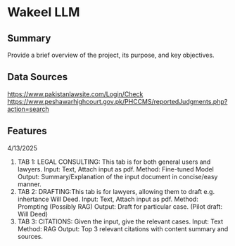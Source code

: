 # Wakeel LLM

## Summary
Provide a brief overview of the project, its purpose, and key objectives.

## Data Sources

https://www.pakistanlawsite.com/Login/Check
https://www.peshawarhighcourt.gov.pk/PHCCMS/reportedJudgments.php?action=search

## Features
4/13/2025
 1. TAB 1: LEGAL CONSULTING: This tab is for both general users and lawyers. 
 Input: Text, Attach input as pdf. 
 Method: Fine-tuned Model
 Output: Summary/Explanation of the input document in concise/easy manner.
 2. TAB 2: DRAFTING:This tab is for lawyers, allowing them to draft e.g. inhertance Will Deed.
 Input: Text, Attach input as pdf. 
 Method: Prompting (Possibly RAG)
 Output: Draft for particular case. (Pilot draft: Will Deed)
 3. TAB 3: CITATIONS: Given the input, give the relevant cases.
 Input: Text
 Method: RAG
 Output: Top 3 relevant citations with content summary and sources.
